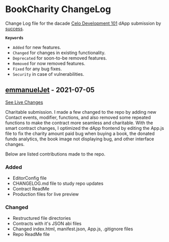 # BookCharity ChangeLog

Change Log file for the dacade [Celo Development 101](https://dacade.org/communities/celo-development-101) dApp submission by [success](https://dacade.org/communities/celo-development-101/submissions/5ed9c97e-4e5e-41ec-88c7-926a8e7b59f4).

**```Keywords```**

* `Added` for new features.
* `Changed` for changes in existing functionality.
* `Deprecated` for soon-to-be removed features.
* `Removed` for now removed features.
* `Fixed` for any bug fixes.
* `Security` in case of vulnerabilities.

## [emmanuelJet](https://github.com/emmanuelJet) - 2021-07-05

[See Live Changes](https://emmanueljet.github.io/celo-book-charity)

Charitable submission. I made a few changed to the repo by adding new Contact events, modifier, functions, and also removed some repeated functions to make the contract more seamless and charitable. With the smart contract changes, I optimized the dApp frontend by editing the App.js file to fix the charity amount paid bug when buying a book, the donated funds analytics, the book image not displaying bug, and other interface changes.

Below are listed contributions made to the repo.

### Added

* EditorConfig file
* CHANGELOG.md file to study repo updates
* Contract ReadMe
* Production files for live preview

### Changed

* Restructured file directories
* Contracts with it's JSON abi files
* Changed index.html, manifest.json, App.js, .gitignore files
* Repo ReadMe file
